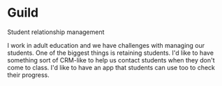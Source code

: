 # Guild
Student relationship management

I work in adult education and we have challenges with managing our students. One of the biggest things is retaining students. I'd like to have something sort of CRM-like to help us contact students when they don't come to class. I'd like to have an app that students can use too to check their progress.
